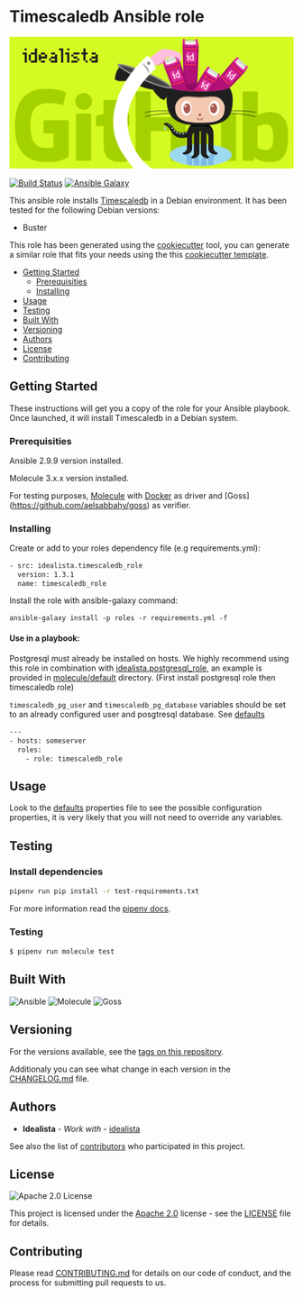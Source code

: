 # Timescaledb Ansible role
![Logo](logo.gif)

[![Build Status](https://travis-ci.com/idealista/timescaledb_role.png)](https://travis-ci.com/idealista/timescaledb_role)
[![Ansible Galaxy](https://img.shields.io/badge/galaxy-idealista.timescaledb_role-B62682.svg)](https://galaxy.ansible.com/idealista/timescaledb_role)



This ansible role installs [Timescaledb](https://www.timescale.com/) in a Debian environment. It has been tested for the following Debian versions:

* Buster

This role has been generated using the [cookiecutter](https://github.com/cookiecutter/cookiecutter) tool, you can generate a similar role that fits your needs using the this [cookiecutter template](https://github.com/idealista/cookiecutter-ansible-role).

- [Getting Started](#getting-started)
	- [Prerequisities](#prerequisities)
	- [Installing](#installing)
- [Usage](#usage)
- [Testing](#testing)
- [Built With](#built-with)
- [Versioning](#versioning)
- [Authors](#authors)
- [License](#license)
- [Contributing](#contributing)

## Getting Started
These instructions will get you a copy of the role for your Ansible playbook. Once launched, it will install Timescaledb in a Debian system.

### Prerequisities

Ansible 2.9.9 version installed.

Molecule 3.x.x version installed.

For testing purposes, [Molecule](https://molecule.readthedocs.io/) with [Docker](https://www.docker.com/) as driver and [Goss] (https://github.com/aelsabbahy/goss) as verifier.

### Installing

Create or add to your roles dependency file (e.g requirements.yml):

```
- src: idealista.timescaledb_role
  version: 1.3.1
  name: timescaledb_role
```

Install the role with ansible-galaxy command:

```
ansible-galaxy install -p roles -r requirements.yml -f
```

#### Use in a playbook:
Postgresql must already be installed on hosts.
We highly recommend using this role in combination with [idealista.postgresql_role](https://github.com/idealista/postgresql_role), an example is provided in [molecule/default](/molecule/default) directory. (First install postgresql role then timescaledb role)

`timescaledb_pg_user` and `timescaledb_pg_database` variables should be set to an already configured user and posgtresql database. See [defaults](defaults/main.yml)

```
---
- hosts: someserver
  roles:
    - role: timescaledb_role
```


## Usage

Look to the [defaults](defaults/main.yml) properties file to see the possible configuration properties, it is very likely that you will not need to override any variables.


## Testing

### Install dependencies

```sh
pipenv run pip install -r test-requirements.txt
```

For more information read the [pipenv docs](ipenv-fork.readthedocs.io/en/latest/).

### Testing

```sh
$ pipenv run molecule test 
```

## Built With

![Ansible](https://img.shields.io/badge/ansible-2.9.9-green.svg)
![Molecule](https://img.shields.io/badge/molecule-3.0.4-green.svg)
![Goss](https://img.shields.io/badge/goss-0.3.14-green.svg)

## Versioning

For the versions available, see the [tags on this repository](https://github.com/idealista/timescaledb_role/tags).

Additionaly you can see what change in each version in the [CHANGELOG.md](CHANGELOG.md) file.

## Authors

* **Idealista** - *Work with* - [idealista](https://github.com/idealista)

See also the list of [contributors](https://github.com/idealista/timescaledb_role/contributors) who participated in this project.

## License

![Apache 2.0 License](https://img.shields.io/hexpm/l/plug.svg)

This project is licensed under the [Apache 2.0](https://www.apache.org/licenses/LICENSE-2.0) license - see the [LICENSE](LICENSE) file for details.

## Contributing

Please read [CONTRIBUTING.md](.github/CONTRIBUTING.md) for details on our code of conduct, and the process for submitting pull requests to us.
